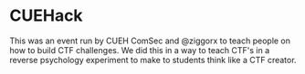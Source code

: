 # CUEHack

This was an event run by CUEH ComSec and @ziggorx to teach people on how to build CTF challenges. We did this in a way to teach CTF's in a reverse psychology experiment to make to students think like a CTF creator.
